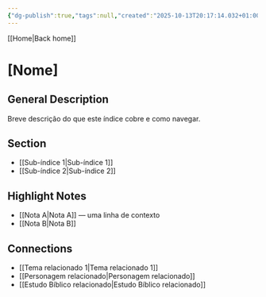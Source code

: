 ```yaml
---
{"dg-publish":true,"tags":null,"created":"2025-10-13T20:17:14.032+01:00","updated":"2025-10-25T17:06:55.938+01:00","dg-note-icon":"signpost","noteIcon":"signpost","dgPassFrontmatter":true,"permalink":"/11-templates/index-note/"}
---
```


[[Home\|Back home]]
# [Nome]

## General Description
Breve descrição do que este índice cobre e como navegar.

## Section
- [[Sub-índice 1\|Sub-índice 1]]
- [[Sub-índice 2\|Sub-índice 2]]

## Highlight Notes
- [[Nota A\|Nota A]] — uma linha de contexto
- [[Nota B\|Nota B]]

## Connections
- [[Tema relacionado 1\|Tema relacionado 1]]
- [[Personagem relacionado\|Personagem relacionado]]
- [[Estudo Bíblico relacionado\|Estudo Bíblico relacionado]]
